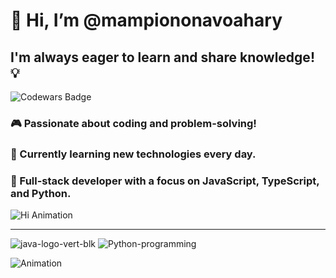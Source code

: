 # 👋 Hi, I’m @mampiononavoahary

## I'm always eager to learn and share knowledge! 💡

![Codewars Badge](https://www.codewars.com/users/zoarisoa/badges/large)

### 🎮 Passionate about coding and problem-solving!  
### 🌱 Currently learning new technologies every day.  
### 💼 Full-stack developer with a focus on JavaScript, TypeScript, and Python.

![Hi Animation](https://media.giphy.com/media/v1.Y2lkPTc5MGI3NjExdDVyazM3Z3BlaGt6eDE1YWgxc2YxcXQ4ZGYweWFnc3Z5ZTIybDVydCZlcD12MV9naWZzX3NlYXJjaCZjdD1n/bGgsc5mWoryfgKBx1u/giphy.gif)
<!---
mampiononavoahary/mampiononavoahary is a ✨ special ✨ repository because its `README.md` (this file) appears on your GitHub profile.
You can click the Preview link to take a look at your changes.
--->
-------------------------------------------------------------------------------------------------------------------------------------------------------------------------------------------------------------------------------------------------------------

![java-logo-vert-blk](https://github.com/user-attachments/assets/c408814d-edea-4fd6-a05c-b35c6952cb93)  ![Python-programming](https://github.com/user-attachments/assets/0e7911e8-3a21-4c42-82b5-a1d85c562ba4)


![Animation](https://media.giphy.com/media/RbDKaczqWovIugyJmW/giphy.gif?cid=790b7611t5rk37gpehkzx15ah1sf1qt8df0yagsvye22l5rt&ep=v1_gifs_search&rid=giphy.gif&ct=g)
